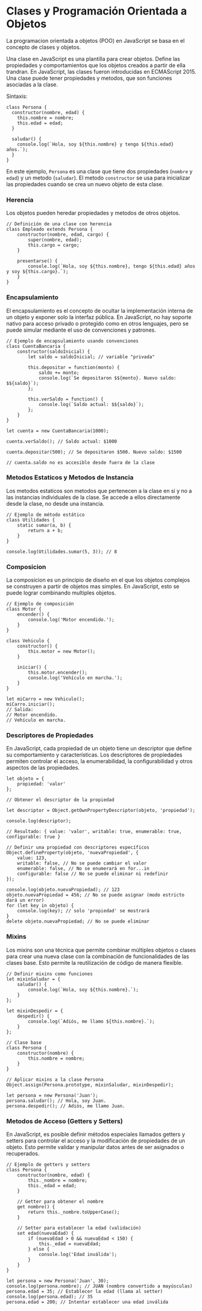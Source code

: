 # Clases y Programación Orientada a Objetos

La programacion orientada a objetos (POO) en JavaScript se basa en el concepto de clases y objetos.

Una clase en JavaScript es una plantilla para crear objetos. Define las propiedades y comportamientos que los objetos creados a partir de ella trandran. En JavaScript, las clases fueron introducidas en ECMAScript 2015. Una clase puede tener propiedades y metodos, que son funciones asociadas a la clase.

Sintaxis:

```
class Persona {
  constructor(nombre, edad) {
    this.nombre = nombre;
    this.edad = edad;
  }

  saludar() {
    console.log(`Hola, soy ${this.nombre} y tengo ${this.edad} años.`);
  }
}
```

En este ejemplo, `Persona` es una clase que tiene dos propiedades (`nombre` y `edad`) y un metodo (`saludar`). El metodo `constructor` se usa para inicializar las propiedades cuando se crea un nuevo objeto de esta clase.

### Herencia

Los objetos pueden heredar propiedades y metodos de otros objetos.


```
// Definición de una clase con herencia
class Empleado extends Persona {
    constructor(nombre, edad, cargo) {
        super(nombre, edad);
        this.cargo = cargo;
    }
    
    presentarse() {
        console.log(`Hola, soy ${this.nombre}, tengo ${this.edad} años y soy ${this.cargo}.`);
    }
}
```

### Encapsulamiento

El encapsulamiento es el concepto de ocultar la implementación interna de un objeto y exponer solo la interfaz pública. En JavaScript, no hay soporte nativo para acceso privado o protegido como en otros lenguajes, pero se puede simular mediante el uso de convenciones y patrones.

```
// Ejemplo de encapsulamiento usando convenciones
class CuentaBancaria {
    constructor(saldoInicial) {
        let saldo = saldoInicial; // variable "privada"
        
        this.depositar = function(monto) {
            saldo += monto;
            console.log(`Se depositaron $${monto}. Nuevo saldo: $${saldo}`);
        };

        this.verSaldo = function() {
            console.log(`Saldo actual: $${saldo}`);
        };
    }
}

let cuenta = new CuentaBancaria(1000);

cuenta.verSaldo(); // Saldo actual: $1000

cuenta.depositar(500); // Se depositaron $500. Nuevo saldo: $1500

// cuenta.saldo no es accesible desde fuera de la clase
```

### Metodos Estaticos y Metodos de Instancia

Los metodos estaticos son metodos que pertenecen a la clase en si y no a las instancias individuales de la clase. Se accede a ellos directamente desde la clase, no desde una instancia.

```
// Ejemplo de método estático
class Utilidades {
    static sumar(a, b) {
        return a + b;
    }
}

console.log(Utilidades.sumar(5, 3)); // 8
```

### Composicion

La composicion es un principio de diseño en el que los objetos complejos se construyen a partir de objetos mas simples. En JavaScript, esto se puede lograr combinando multiples objetos.

```
// Ejemplo de composición
class Motor {
    encender() {
        console.log('Motor encendido.');
    }
}

class Vehiculo {
    constructor() {
        this.motor = new Motor();
    }

    iniciar() {
        this.motor.encender();
        console.log('Vehículo en marcha.');
    }
}

let miCarro = new Vehiculo();
miCarro.iniciar();
// Salida:
// Motor encendido.
// Vehículo en marcha.

```


### Descriptores de Propiedades

En JavaScript, cada propiedad de un objeto tiene un descriptor que define su comportamiento y características. Los descriptores de propiedades permiten controlar el acceso, la enumerabilidad, la configurabilidad y otros aspectos de las propiedades.

```
let objeto = {
    propiedad: 'valor'
};

// Obtener el descriptor de la propiedad

let descriptor = Object.getOwnPropertyDescriptor(objeto, 'propiedad');

console.log(descriptor);

// Resultado: { value: 'valor', writable: true, enumerable: true, configurable: true }

// Definir una propiedad con descriptores específicos
Object.defineProperty(objeto, 'nuevaPropiedad', {
    value: 123,
    writable: false, // No se puede cambiar el valor
    enumerable: false, // No se enumerará en for...in
    configurable: false // No se puede eliminar ni redefinir
});

console.log(objeto.nuevaPropiedad); // 123
objeto.nuevaPropiedad = 456; // No se puede asignar (modo estricto dará un error)
for (let key in objeto) {
    console.log(key); // solo 'propiedad' se mostrará
}
delete objeto.nuevaPropiedad; // No se puede eliminar
```


### Mixins

Los mixins son una técnica que permite combinar múltiples objetos o clases para crear una nueva clase con la combinación de funcionalidades de las clases base. Esto permite la reutilización de código de manera flexible.

```
// Definir mixins como funciones
let mixinSaludar = {
    saludar() {
        console.log(`Hola, soy ${this.nombre}.`);
    }
};

let mixinDespedir = {
    despedir() {
        console.log(`Adiós, me llamo ${this.nombre}.`);
    }
};

// Clase base
class Persona {
    constructor(nombre) {
        this.nombre = nombre;
    }
}

// Aplicar mixins a la clase Persona
Object.assign(Persona.prototype, mixinSaludar, mixinDespedir);

let persona = new Persona('Juan');
persona.saludar(); // Hola, soy Juan.
persona.despedir(); // Adiós, me llamo Juan.
```

### Metodos de Acceso (Getters y Setters)

En JavaScript, es posible definir métodos especiales llamados getters y setters para controlar el acceso y la modificación de propiedades de un objeto. Esto permite validar y manipular datos antes de ser asignados o recuperados.

```
// Ejemplo de getters y setters
class Persona {
    constructor(nombre, edad) {
        this._nombre = nombre;
        this._edad = edad;
    }

    // Getter para obtener el nombre
    get nombre() {
        return this._nombre.toUpperCase();
    }

    // Setter para establecer la edad (validación)
    set edad(nuevaEdad) {
        if (nuevaEdad > 0 && nuevaEdad < 150) {
            this._edad = nuevaEdad;
        } else {
            console.log('Edad inválida');
        }
    }
}

let persona = new Persona('Juan', 30);
console.log(persona.nombre); // JUAN (nombre convertido a mayúsculas)
persona.edad = 35; // Establecer la edad (llama al setter)
console.log(persona.edad); // 35
persona.edad = 200; // Intentar establecer una edad inválida
```
